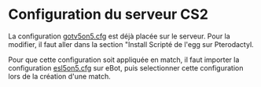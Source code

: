 # Configuration du serveur CS2

La configuration [gotv5on5.cfg](./gotv5on5.cfg) est déjà placée sur le serveur. Pour la modifier, il faut aller dans la section "Install Scripté de l'egg sur Pterodactyl.

Pour que cette configuration soit appliquée en match, il faut importer la configuration [esl5on5.cfg](./esl5on5.cfg) sur eBot, puis selectionner cette configuration lors de la création d'une match.
